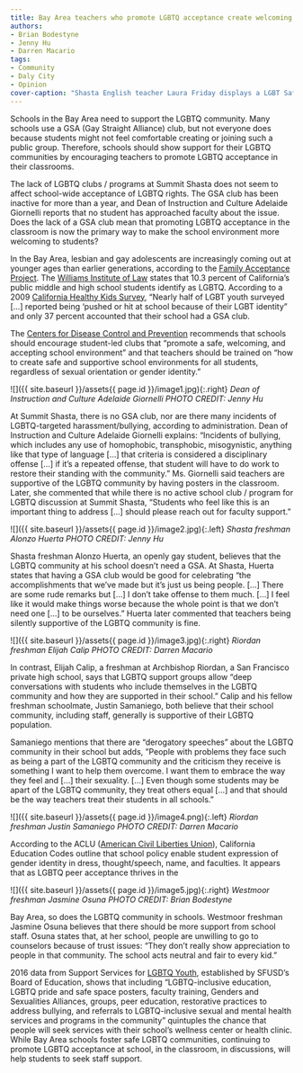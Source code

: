```yaml
---
title: Bay Area teachers who promote LGBTQ acceptance create welcoming school environments
authors:
- Brian Bodestyne
- Jenny Hu
- Darren Macario
tags:
- Community
- Daly City
- Opinion
cover-caption: "Shasta English teacher Laura Friday displays a LGBT Safe Zone Sign in her classroom. PHOTO CREDIT: Brian Bodestyne"
---
```

Schools in the Bay Area need to support the LGBTQ community. Many schools use a GSA (Gay Straight Alliance) club, but not everyone does because students might not feel comfortable creating or joining such a public group. Therefore, schools should show support for their LGBTQ communities by encouraging teachers to promote LGBTQ acceptance in their classrooms.

The lack of LGBTQ clubs / programs at Summit Shasta does not seem to affect school-wide acceptance of LGBTQ rights. The GSA club has been inactive for more than a year, and Dean of Instruction and Culture Adelaide Giornelli reports that no student has approached faculty about the issue. Does the lack of a GSA club mean that promoting LGBTQ acceptance in the classroom is now the primary way to make the school environment more welcoming to students?

In the Bay Area, lesbian and gay adolescents are increasingly coming out at younger ages than earlier generations, according to the [Family Acceptance Project](http://www.sfhip.org/content/sites/sanfrancisco/BW_SF_Youth_Health_and_Wellness_2009.pdf). The [Williams Institute of Law](https://williamsinstitute.law.ucla.edu/lgbtq-youth-in-california/) states that 10.3 percent of California’s public middle and high school students identify as LGBTQ. According to a 2009 [California Healthy Kids Survey](http://www.sfhip.org/content/sites/sanfrancisco/BW_SF_Youth_Health_and_Wellness_2009.pdf), “Nearly half of LGBT youth surveyed […] reported being ‘pushed or hit at school because of their LGBT identity” and only 37 percent accounted that their school had a GSA club.

The [Centers for Disease Control and Prevention](https://www.cdc.gov/lgbthealth/youth.htm) recommends that schools should encourage student-led clubs that “promote a safe, welcoming, and accepting school environment” and that teachers should be trained on “how to create safe and supportive school environments for all students, regardless of sexual orientation or gender identity.”

![]({{ site.baseurl }}/assets{{ page.id }}/image1.jpg){:.right}
*Dean of Instruction and Culture Adelaide Giornelli PHOTO CREDIT: Jenny Hu*

At Summit Shasta, there is no GSA club, nor are there many incidents of LGBTQ-targeted harassment/bullying, according to administration. Dean of Instruction and Culture Adelaide Giornelli explains: “Incidents of bullying, which includes any use of homophobic, transphobic, misogynistic, anything like that type of language […] that criteria is considered a disciplinary offense […] if it’s a repeated offense, that student will have to do work to restore their standing with the community.” Ms. Giornelli said teachers are supportive of the LGBTQ community by having posters in the classroom. Later, she commented that while there is no active school club / program for LGBTQ discussion at Summit Shasta, “Students who feel like this is an important thing to address […] should please reach out for faculty support.”

![]({{ site.baseurl }}/assets{{ page.id }}/image2.jpg){:.left}
*Shasta freshman Alonzo Huerta PHOTO CREDIT: Jenny Hu*

Shasta freshman Alonzo Huerta, an openly gay student, believes that the LGBTQ community at his school doesn’t need a GSA. At Shasta, Huerta states that having a GSA club would be good for celebrating “the accomplishments that we’ve made but it’s just us being people. […] There are some rude remarks but […] I don’t take offense to them much. […] I feel like it would make things worse because the whole point is that we don’t need one […] to be ourselves.” Huerta later commented that teachers being silently supportive of the LGBTQ community is fine.

![]({{ site.baseurl }}/assets{{ page.id }}/image3.jpg){:.right}
*Riordan freshman Elijah Calip PHOTO CREDIT: Darren Macario*

In contrast, Elijah Calip, a freshman at Archbishop Riordan, a San Francisco private high school, says that LGBTQ support groups allow “deep conversations with students who include themselves in the LGBTQ community and how they are supported in their school.” Calip and his fellow freshman schoolmate, Justin Samaniego, both believe that their school community, including staff, generally is supportive of their LGBTQ population.

Samaniego mentions that there are “derogatory speeches” about the LGBTQ community in their school but adds, ”People with problems they face such as being a part of the LGBTQ community and the criticism they receive is something I want to help them overcome. I want them to embrace the way they feel and […] their sexuality. […] Even though some students may be apart of the LGBTQ community, they treat others equal […] and that should be the way teachers treat their students in all schools.”

![]({{ site.baseurl }}/assets{{ page.id }}/image4.png){:.left}
*Riordan freshman Justin Samaniego PHOTO CREDIT: Darren Macario*

According to the ACLU ([American Civil Liberties Union](https://www.aclunc.org/our-work/know-your-rights/lgbtq-students)), California Education Codes outline that school policy enable student expression of gender identity in dress, thought/speech, name, and faculties. It appears that as LGBTQ peer acceptance thrives in the

![]({{ site.baseurl }}/assets{{ page.id }}/image5.jpg){:.right}
*Westmoor freshman Jasmine Osuna PHOTO CREDIT: Brian Bodestyne*

Bay Area, so does the LGBTQ community in schools. Westmoor freshman Jasmine Osuna believes that there should be more support from school staff. Osuna states that, at her school, people are unwilling to go to counselors because of trust issues: “They don’t really show appreciation to people in that community. The school acts neutral and fair to every kid.”

2016 data from Support Services for [LGBTQ Youth](https://www.healthiersf.org/resources/documents/Support%20Services%20for%20LGBTQ%20Youth%20-%20Program%20Snapshot%20as%20of%2010.13.16.pdf), established by SFUSD’s Board of Education, shows that including “LGBTQ-inclusive education, LGBTQ pride and safe space posters, faculty training, Genders and Sexualities Alliances, groups, peer education, restorative practices to address bullying, and referrals to LGBTQ-inclusive sexual and mental health services and programs in the community” quintuples the chance that people will seek services with their school’s wellness center or health clinic. While Bay Area schools foster safe LGBTQ communities, continuing to promote LGBTQ acceptance at school, in the classroom, in discussions, will help students to seek staff support.